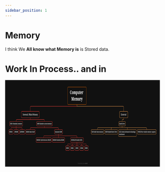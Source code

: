 ```yaml
---
sidebar_position: 1
---
```


# Memory 

I think We  **All know what Memory is** is Stored data.
# Work In Process.. and in 

![Memory Xmind map ](./img/memorymindmap.png)
